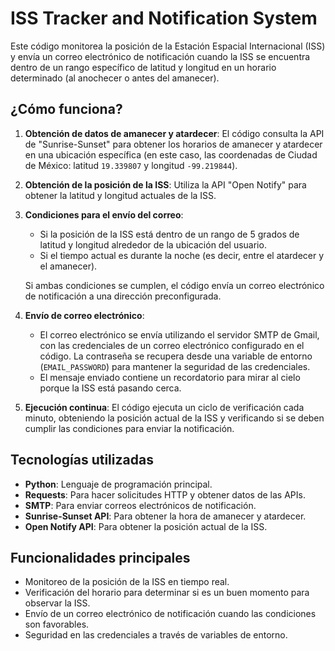 # ISS Tracker and Notification System

Este código monitorea la posición de la Estación Espacial Internacional (ISS) y envía un correo electrónico de notificación cuando la ISS se encuentra dentro de un rango específico de latitud y longitud en un horario determinado (al anochecer o antes del amanecer).

## ¿Cómo funciona?

1. **Obtención de datos de amanecer y atardecer**: 
   El código consulta la API de "Sunrise-Sunset" para obtener los horarios de amanecer y atardecer en una ubicación específica (en este caso, las coordenadas de Ciudad de México: latitud `19.339807` y longitud `-99.219844`).
   
2. **Obtención de la posición de la ISS**: 
   Utiliza la API "Open Notify" para obtener la latitud y longitud actuales de la ISS.

3. **Condiciones para el envío del correo**:
   - Si la posición de la ISS está dentro de un rango de 5 grados de latitud y longitud alrededor de la ubicación del usuario.
   - Si el tiempo actual es durante la noche (es decir, entre el atardecer y el amanecer).
   
   Si ambas condiciones se cumplen, el código envía un correo electrónico de notificación a una dirección preconfigurada.

4. **Envío de correo electrónico**:
   - El correo electrónico se envía utilizando el servidor SMTP de Gmail, con las credenciales de un correo electrónico configurado en el código. La contraseña se recupera desde una variable de entorno (`EMAIL_PASSWORD`) para mantener la seguridad de las credenciales.
   - El mensaje enviado contiene un recordatorio para mirar al cielo porque la ISS está pasando cerca.

5. **Ejecución continua**:
   El código ejecuta un ciclo de verificación cada minuto, obteniendo la posición actual de la ISS y verificando si se deben cumplir las condiciones para enviar la notificación.

## Tecnologías utilizadas

- **Python**: Lenguaje de programación principal.
- **Requests**: Para hacer solicitudes HTTP y obtener datos de las APIs.
- **SMTP**: Para enviar correos electrónicos de notificación.
- **Sunrise-Sunset API**: Para obtener la hora de amanecer y atardecer.
- **Open Notify API**: Para obtener la posición actual de la ISS.

## Funcionalidades principales

- Monitoreo de la posición de la ISS en tiempo real.
- Verificación del horario para determinar si es un buen momento para observar la ISS.
- Envío de un correo electrónico de notificación cuando las condiciones son favorables.
- Seguridad en las credenciales a través de variables de entorno.

